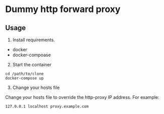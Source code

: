 # Dummy http forward proxy

## Usage

1. Install requirements.

- docker
- docker-compoase

2. Start the container


```
cd /path/to/clone
docker-compose up
```

3. Change your hosts file

Change your hosts file to override the http-proxy IP address.
For example:


```
127.0.0.1 localhost proxy.example.com
```

